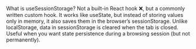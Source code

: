What is useSessionStorage?
    Not a built-in React hook ❌, but a commonly written custom hook.
    It works like useState, but instead of storing values only in memory, it also saves them in the browser’s sessionStorage.
    Unlike localStorage, data in sessionStorage is cleared when the tab is closed.
    Useful when you want state persistence during a browsing session (but not permanently).
